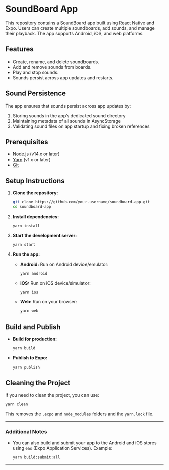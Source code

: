 # SoundBoard App

This repository contains a SoundBoard app built using React Native and Expo. Users can create multiple soundboards, add sounds, and manage their playback. The app supports Android, iOS, and web platforms.

## Features

- Create, rename, and delete soundboards.
- Add and remove sounds from boards.
- Play and stop sounds.
- Sounds persist across app updates and restarts.

## Sound Persistence

The app ensures that sounds persist across app updates by:

1. Storing sounds in the app's dedicated sound directory
2. Maintaining metadata of all sounds in AsyncStorage
3. Validating sound files on app startup and fixing broken references

## Prerequisites

- [Node.js](https://nodejs.org/) (v14.x or later)
- [Yarn](https://yarnpkg.com/) (v1.x or later)
- [Git](https://git-scm.com/)

## Setup Instructions

1. **Clone the repository:**

   ```bash
   git clone https://github.com/your-username/soundboard-app.git
   cd soundboard-app
   ```

2. **Install dependencies:**

   ```bash
   yarn install
   ```

3. **Start the development server:**

   ```bash
   yarn start
   ```

4. **Run the app:**

   - **Android:** Run on Android device/emulator:

     ```bash
     yarn android
     ```

   - **iOS:** Run on iOS device/simulator:

     ```bash
     yarn ios
     ```

   - **Web:** Run on your browser:

     ```bash
     yarn web
     ```

## Build and Publish

- **Build for production:**

  ```bash
  yarn build
  ```

- **Publish to Expo:**

  ```bash
  yarn publish
  ```

## Cleaning the Project

If you need to clean the project, you can use:

```bash
yarn clean
```

This removes the `.expo` and `node_modules` folders and the `yarn.lock` file.

---

### Additional Notes

- You can also build and submit your app to the Android and iOS stores using `eas` (Expo Application Services). Example:

  ```bash
  yarn build:submit:all
  ```

---
